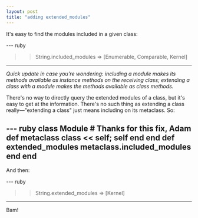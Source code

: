 ```yaml
---
layout: post
title: "adding extended_modules"
---
```


It's easy to find the modules included in a given class:

--- ruby
>> String.included_modules
=> [Enumerable, Comparable, Kernel]
---

*Quick update in case you're wondering: including a module makes its methods available as instance methods on the receiving class; extending a class with a module makes the methods available as class methods.*

There's no way to directly query the extended modules of a class, but it's easy to get at the information. There's no such thing as extending a class really—"extending a class" just means including on its metaclass. So:

--- ruby
class Module # Thanks for this fix, Adam
  def metaclass
    class << self; self end
  end
  def extended_modules
    metaclass.included_modules
  end
end
---

And then:

--- ruby
>> String.extended_modules
=> [Kernel]
---

Bam!
